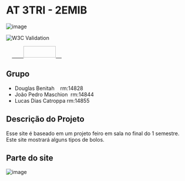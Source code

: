 # AT 3TRI - 2EMIB

![image](https://user-images.githubusercontent.com/84139409/196744219-2ad057c8-2bd1-41ce-945e-bb9787d077ee.png)

![W3C Validation](https://img.shields.io/w3c-validation/html?targetUrl=https%3A%2F%2F2emib-ac1.github.io%2F2emib-ac1%2F)

<p>    <a href="https://jigsaw.w3.org/css-validator/check/referer">        <img style="border:0;width:88px;height:31px"            src="https://jigsaw.w3.org/css-validator/images/vcss-blue"            alt="CSS válido!" />    </a>
</p>

## Grupo
- Douglas Benitah    rm:14828
- João Pedro Maschion  rm:14844
- Lucas Dias Catroppa rm:14855

## Descrição do Projeto
Esse site é baseado em um projeto feiro em sala no final do 1 semestre. Este site mostrará alguns tipos de bolos.

## Parte do site
![image](https://user-images.githubusercontent.com/84139438/203352281-2f34ae9e-dae7-4305-a37d-73992eaecedc.png)
